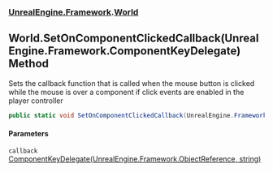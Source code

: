 ### [UnrealEngine.Framework](./UnrealEngine-Framework.md 'UnrealEngine.Framework').[World](./World.md 'UnrealEngine.Framework.World')
## World.SetOnComponentClickedCallback(UnrealEngine.Framework.ComponentKeyDelegate) Method
Sets the callback function that is called when the mouse button is clicked while the mouse is over a component if click events are enabled in the player controller  
```csharp
public static void SetOnComponentClickedCallback(UnrealEngine.Framework.ComponentKeyDelegate callback);
```
#### Parameters
<a name='UnrealEngine-Framework-World-SetOnComponentClickedCallback(UnrealEngine-Framework-ComponentKeyDelegate)-callback'></a>
`callback` [ComponentKeyDelegate(UnrealEngine.Framework.ObjectReference, string)](./ComponentKeyDelegate(ObjectReference_string).md 'UnrealEngine.Framework.ComponentKeyDelegate(UnrealEngine.Framework.ObjectReference, string)')  
  
